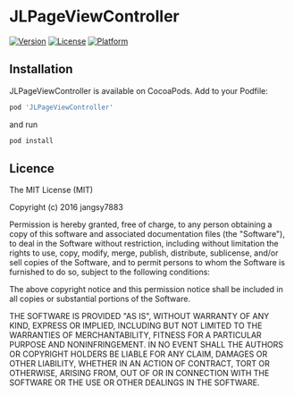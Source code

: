 # JLPageViewController
[![Version](https://img.shields.io/cocoapods/v/JLPageViewController.svg?style=flat)](http://cocoadocs.org/docsets/JLPageViewController)
[![License](https://img.shields.io/cocoapods/l/JLPageViewController.svg?style=flat)](http://cocoadocs.org/docsets/JLPageViewController)
[![Platform](https://img.shields.io/cocoapods/p/JLPageViewController.svg?style=flat)](http://cocoadocs.org/docsets/JLPageViewController)

## Installation
JLPageViewController is available on CocoaPods. Add to your Podfile:
```bash
pod 'JLPageViewController'
```
and run 
```bash
pod install
```
## Licence 

The MIT License (MIT)

Copyright (c) 2016 jangsy7883

Permission is hereby granted, free of charge, to any person obtaining a copy
of this software and associated documentation files (the "Software"), to deal
in the Software without restriction, including without limitation the rights
to use, copy, modify, merge, publish, distribute, sublicense, and/or sell
copies of the Software, and to permit persons to whom the Software is
furnished to do so, subject to the following conditions:

The above copyright notice and this permission notice shall be included in all
copies or substantial portions of the Software.

THE SOFTWARE IS PROVIDED "AS IS", WITHOUT WARRANTY OF ANY KIND, EXPRESS OR
IMPLIED, INCLUDING BUT NOT LIMITED TO THE WARRANTIES OF MERCHANTABILITY,
FITNESS FOR A PARTICULAR PURPOSE AND NONINFRINGEMENT. IN NO EVENT SHALL THE
AUTHORS OR COPYRIGHT HOLDERS BE LIABLE FOR ANY CLAIM, DAMAGES OR OTHER
LIABILITY, WHETHER IN AN ACTION OF CONTRACT, TORT OR OTHERWISE, ARISING FROM,
OUT OF OR IN CONNECTION WITH THE SOFTWARE OR THE USE OR OTHER DEALINGS IN THE
SOFTWARE.
